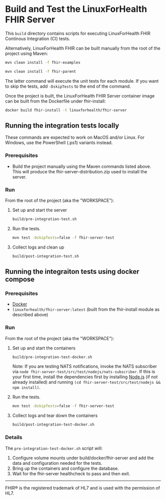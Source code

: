 # Build and Test the LinuxForHealth FHIR Server

This `build` directory contains scripts for executing LinuxForHealth FHIR Continous Integration (CI) tests.

Alternatively, LinuxForHealth FHIR can be built manually from the root of the project using Maven:
```sh
mvn clean install -f fhir-examples

mvn clean install -f fhir-parent
```

The latter command will execute the unit tests for each module.
If you want to skip the tests, add `-DskipTests` to the end of the command.

Once the project is built, the LinuxForHealth FHIR Server container image can be built from the Dockerfile under fhir-install:
```sh
docker build fhir-install -t linuxforhealth/fhir-server
```

## Running the integration tests locally

These commands are expected to work on MacOS and/or Linux. For Windows, use the PowerShell (.ps1) variants instead.

### Prerequisites

- Build the project manually using the Maven commands listed above. This will produce the fhir-server-distribution.zip used
to install the server.

### Run

From the root of the project (aka the "WORKSPACE"):
1. Set up and start the server 
    ```sh
    build/pre-integration-test.sh
    ```

2. Run the tests. 
    ```sh
    mvn test -DskipTests=false -f fhir-server-test
    ```

3. Collect logs and clean up
    ```sh
    build/post-integration-test.sh
    ```

## Running the integraiton tests using docker compose

### Prerequisites

- [Docker](https://www.docker.com)
- `linuxforhealth/fhir-server:latest` (built from the fhir-install module as described above)

### Run

From the root of the project (aka the "WORKSPACE"):
1. Set up and start the containers 
    ```sh
    build/pre-integration-test-docker.sh
    ```
    
   Note: If you are testing NATS notifications, invoke the NATS subscriber via `node fhir-server-test/src/test/nodejs/nats-subscriber`.  If this is your first time, install the dependencies first by installing [Node.js](https://nodejs.org/en/download) (if not already installed) and running `(cd fhir-server-test/src/test/nodejs && npm install)`.  
    
2. Run the tests. 
    ```sh
    mvn test -DskipTests=false -f fhir-server-test
    ```

3. Collect logs and tear down the containers
    ```sh
    build/post-integration-test-docker.sh
    ```

### Details

The `pre-integration-test-docker.sh` script will:
1. Configure volume mounts under build/docker/fhir-server and add the data and configuration needed for the tests.
2. Bring up the containers and configure the database.
3. Wait for the fhir-server healthcheck to pass and then exit.

----

FHIR® is the registered trademark of HL7 and is used with the permission of HL7.
